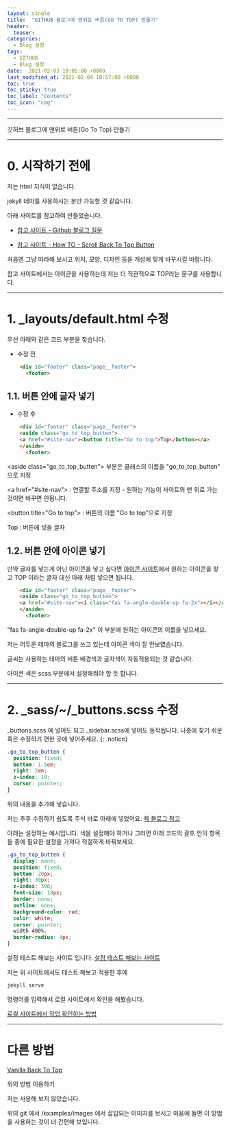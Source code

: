 ```yaml
---
layout: single
title:  "GITHUB 블로그에 맨위로 버튼(GO TO TOP) 만들기"
header:
  teaser:
categories: 
  - Blog 설정
tags:
  - GITHUB
  - Blog 설정
date:  2021-02-03 10:05:00 +0800
last_modified_at: 2021-02-04 10:57:00 +0800
toc: true
toc_sticky: true
toc_label: "Contents"
toc_icon: "cog"
---
```

---

깃허브 블로그에 맨위로 버튼(Go To Top) 만들기

---

# 0. 시작하기 전에

저는 html 지식이 없습니다. 

jekyll 테마를 사용하시는 분만 가능할 것 같습니다.

아래 사이트를 참고하여 만들었습니다.

- [참고 사이트 - Github 블로그 질문](https://github.com/mmistakes/minimal-mistakes/issues/1731)

- [참고 사이트 - How TO - Scroll Back To Top Button](https://www.w3schools.com/howto/howto_js_scroll_to_top.asp)

처음엔 그냥 따라해 보시고 위치, 모양, 디자인 등을 개성에 맞게 바꾸시길 바랍니다.

참고 사이트에서는 아이콘을 사용하는데 저는 더 직관적으로 TOP라는 문구를 사용합니다.

---

# 1. _layouts/default.html 수정

우선 아래와 같은 코드 부분을 찾습니다.

* 수정 전
``` html
    <div id="footer" class="page__footer">
      <footer>
```
## 1.1. 버튼 안에 글자 넣기

* 수정 후
``` html
    <div id="footer" class="page__footer">
    <aside class="go_to_top_butten">
    <a href="#site-nav"><button title="Go to top">Top</button></a>
    </aside>
      <footer>
```

\<aside class="go_to_top_butten"\> 부분은 클래스의 이름을 "go_to_top_butten" 으로 지정

\<a href="#site-nav"\> : 연결할 주소를 지정 - 원하는 기능이 사이트의 맨 위로 가는 것이면 바꾸면 안됩니다.

\<button title="Go to top"\> : 버튼의 이름 "Go to top"으로 지정

Top : 버튼에 넣을 글자

## 1.2. 버튼 안에 아이콘 넣기

만약 글자를 넣는게 아닌 아이콘을 넣고 싶다면 [아이콘 사이트](https://fontawesome.com/)에서 원하는 아이콘을 찾고 TOP 이라는 글자 대신 아래 처럼 넣으면 됩니다.

``` html
    <div id="footer" class="page__footer">
    <aside class="go_to_top_butten">
    <a href="#site-nav"><i class="fas fa-angle-double-up fa-2x"></i></a>
    </aside>
      <footer>
```
"fas fa-angle-double-up fa-2x" 이 부분에 원하는 아이콘의 이름을 넣으세요.

저는 어두운 테마의 블로그를 쓰고 있는데 아이콘 색이 잘 안보였습니다.

글씨는 사용하는 테마의 버튼 배경색과 글자색이 자동적용되는 것 같습니다.

아이콘 색은 scss 부분에서 설정해줘야 할 듯 합니다.

---

# 2. _sass/~/_buttons.scss 수정

_buttons.scss 에 넣어도 되고  _sidebar.scss에 넣어도 동작됩니다. 나중에 찾기 쉬운 혹은 수정하기 편한 곳에 넣어주세요.
{: .notice}

``` scss
.go_to_top_butten {
  position: fixed;
  bottom: 1.5em;
  right: 2em;
  z-index: 10;
  cursor: pointer;
}
```

위의 내용을 추가해 넣습니다.

저는 추후 수정하기 쉽도록 주석 바로 아래에 넣었어요. [제 블로그 참고](https://github.com/jungeu1509/jungeu1509.github.io/blob/main/_sass/minimal-mistakes/_buttons.scss)

아래는 설정하는 예시입니다. 색을 설정해야 하거나 그러면 아래 코드의 괄호 안의 항목들 중에 필요한 설정을 가져다 적절하게 바꿔보세요.

``` scss
.go_to_top_butten {
  display: none;
  position: fixed;
  bottom: 20px;
  right: 30px;
  z-index: 300;
  font-size: 18px;
  border: none;
  outline: none;
  background-color: red;
  color: white;
  cursor: pointer;
  width 400%;
  border-radius: 4px;
}
```

설정 테스트 해보는 사이트 입니다. [설정 테스트 해보는 사이트](https://www.w3schools.com/howto/tryit.asp?filename=tryhow_js_scroll_to_top)

저는 위 사이트에서도 테스트 해보고 적용한 후에

``` bash
jekyll serve
```

명령어를 입력해서 로컬 사이트에서 확인을 해봤습니다.

[로컬 사이트에서 작업 확인하는 방법](https://jamiekang.github.io/2017/04/28/working-jekyll-locally/)

---

# 다른 방법

[Vanilla Back To Top](https://github.com/vfeskov/vanilla-back-to-top)

위의 방법 이용하기

저는 사용해 보지 않았습니다.

위의 git 에서 /examples/images 에서 삽입되는 이미지를 보시고 마음에 들면 이 방법을 사용하는 것이 더 간편해 보입니다.
